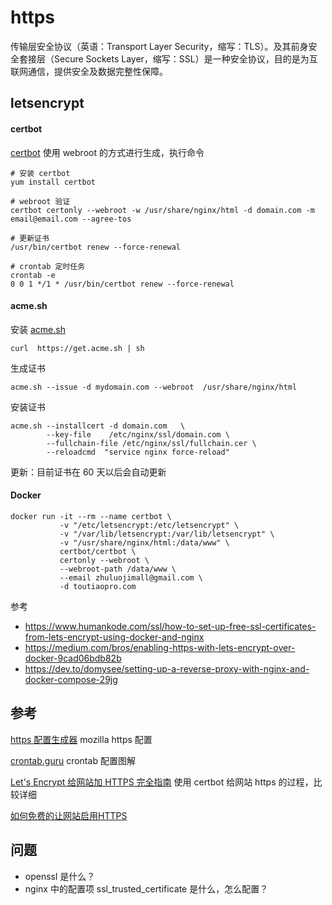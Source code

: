 # https

传输层安全协议（英语：Transport Layer Security，缩写：TLS）。及其前身安全套接层（Secure Sockets Layer，缩写：SSL）是一种安全协议，目的是为互联网通信，提供安全及数据完整性保障。

## letsencrypt


#### certbot

[certbot](https://certbot.eff.org/#centosrhel7-nginx) 使用 webroot 的方式进行生成，执行命令

```
# 安装 certbot
yum install certbot

# webroot 验证
certbot certonly --webroot -w /usr/share/nginx/html -d domain.com -m email@email.com --agree-tos

# 更新证书
/usr/bin/certbot renew --force-renewal

# crontab 定时任务
crontab -e
0 0 1 */1 * /usr/bin/certbot renew --force-renewal
```

#### acme.sh

安装 [acme.sh](https://acme.sh/)

```
curl  https://get.acme.sh | sh
```

生成证书

```
acme.sh --issue -d mydomain.com --webroot  /usr/share/nginx/html
```

安装证书

```
acme.sh --installcert -d domain.com   \
        --key-file    /etc/nginx/ssl/domain.com \
        --fullchain-file /etc/nginx/ssl/fullchain.cer \
        --reloadcmd  "service nginx force-reload"
```

更新：目前证书在 60 天以后会自动更新

#### Docker
```
docker run -it --rm --name certbot \
           -v "/etc/letsencrypt:/etc/letsencrypt" \
           -v "/var/lib/letsencrypt:/var/lib/letsencrypt" \
           -v "/usr/share/nginx/html:/data/www" \
           certbot/certbot \
           certonly --webroot \
           --webroot-path /data/www \
           --email zhuluojimall@gmail.com \
           -d toutiaopro.com
```

参考

- https://www.humankode.com/ssl/how-to-set-up-free-ssl-certificates-from-lets-encrypt-using-docker-and-nginx
- https://medium.com/bros/enabling-https-with-lets-encrypt-over-docker-9cad06bdb82b
- https://dev.to/domysee/setting-up-a-reverse-proxy-with-nginx-and-docker-compose-29jg

## 参考
[https 配置生成器](https://mozilla.github.io/server-side-tls/ssl-config-generator/)
mozilla https 配置

[crontab.guru](https://crontab.guru/#0_0_1_*/1_*)
crontab 配置图解

[Let's Encrypt 给网站加 HTTPS 完全指南](https://ksmx.me/letsencrypt-ssl-https/)
使用 certbot 给网站 https 的过程，比较详细

[如何免费的让网站启用HTTPS](https://coolshell.cn/articles/18094.html)


## 问题
- openssl 是什么？
- nginx 中的配置项 ssl_trusted_certificate 是什么，怎么配置？


